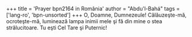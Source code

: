 +++
title = 'Prayer bpn2164 in România'
author = "Abdu'l-Bahá"
tags = ['lang-ro', 'bpn-unsorted']
+++
O, Doamne, Dumnezeule! Călăuzeşte-mă, ocroteşte-mă, luminează lampa inimii mele şi fă din mine o stea strălucitoare. Tu eşti Cel Tare şi Puternic!
